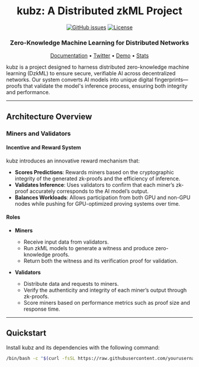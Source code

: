 <div align="center">

# **kubz: A Distributed zkML Project**

[![GitHub issues](https://img.shields.io/github/issues/yourusername/kubz.svg)](https://github.com/yourusername/kubz/issues) [![License](https://img.shields.io/github/license/yourusername/kubz.svg)](LICENSE)

### Zero-Knowledge Machine Learning for Distributed Networks

[Documentation](https://yourdocs.link/) • [Twitter](https://twitter.com/yourproject) • [Demo](https://demo.yourproject.link) • [Stats](https://stats.yourproject.link)

</div>

kubz is a project designed to harness distributed zero-knowledge machine learning (DzkML) to ensure secure, verifiable AI across decentralized networks. Our system converts AI models into unique digital fingerprints—proofs that validate the model's inference process, ensuring both integrity and performance.

---

## Architecture Overview


### Miners and Validators

#### Incentive and Reward System

kubz introduces an innovative reward mechanism that:
- **Scores Predictions**: Rewards miners based on the cryptographic integrity of the generated zk-proofs and the efficiency of inference.
- **Validates Inference**: Uses validators to confirm that each miner’s zk-proof accurately corresponds to the AI model’s output.
- **Balances Workloads**: Allows participation from both GPU and non-GPU nodes while pushing for GPU-optimized proving systems over time.

#### Roles

- **Miners**
  - Receive input data from validators.
  - Run zkML models to generate a witness and produce zero-knowledge proofs.
  - Return both the witness and its verification proof for validation.

- **Validators**
  - Distribute data and requests to miners.
  - Verify the authenticity and integrity of each miner’s output through zk-proofs.
  - Score miners based on performance metrics such as proof size and response time.

---

## Quickstart

Install kubz and its dependencies with the following command:

```bash
/bin/bash -c "$(curl -fsSL https://raw.githubusercontent.com/yourusername/kubz/main/setup.sh)"
